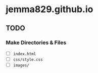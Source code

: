 
# jemma829.github.io

## TODO

### Make Directories & Files
  
 - [ ] `index.html`
 - [ ] `css/style.css`
 - [ ] `images/`

